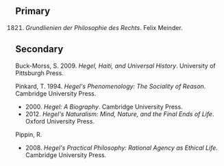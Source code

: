 ## Primary

1821. *Grundlienien der Philosophie des Rechts*. Felix Meinder.

## Secondary

Buck-Morss, S. 2009. *Hegel, Haiti, and Universal History*. University of Pittsburgh Press.

Pinkard, T. 1994. *Hegel's Phenomenology: The Sociality of Reason*. Cambridge University Press.
* 2000\. *Hegel: A Biography*. Cambridge University Press.
* 2012\. *Hegel's Naturalism: Mind, Nature, and the Final Ends of Life*. Oxford University Press.

Pippin, R.
* 2008\. *Hegel's Practical Philosophy: Rational Agency as Ethical Life*. Cambridge University Press.
